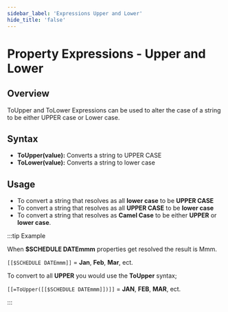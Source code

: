 ```yaml
---
sidebar_label: 'Expressions Upper and Lower'
hide_title: 'false'
---
```


<head>
  <meta name="robots" content="noindex, nofollow" />
</head>

# Property Expressions - Upper and Lower

## Overview

ToUpper and ToLower Expressions can be used to alter the case of a string to be either UPPER case or Lower case.

## Syntax

* **ToUpper(value):** Converts a string to UPPER CASE
* **ToLower(value):** Converts a string to lower case

## Usage

* To convert a string that resolves as all **lower case** to be **UPPER CASE**
* To convert a string that resolves as all **UPPER CASE** to be **lower case**
* To convert a string that resolves as **Camel Case** to be either **UPPER** or **lower case**.

:::tip Example

When **$SCHEDULE DATEmmm** properties get resolved the result is Mmm.

```[[$SCHEDULE DATEmmm]]``` = **Jan**, **Feb**, **Mar**, ect.

To convert to all **UPPER** you would use the **ToUpper** syntax;

```[[=ToUpper([[$SCHEDULE DATEmmm]])]]``` = **JAN**, **FEB**, **MAR**, ect.

:::
